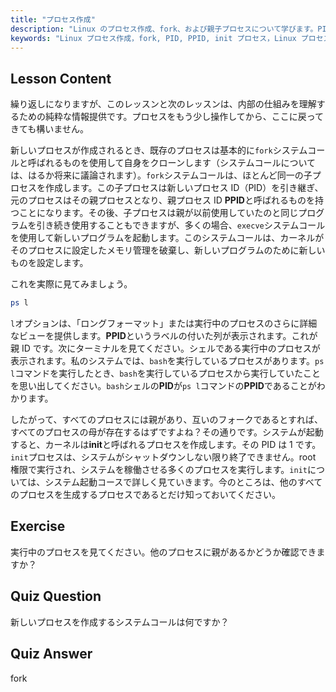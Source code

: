 ```yaml
---
title: "プロセス作成"
description: "Linux のプロセス作成、fork、および親子プロセスについて学びます。PID、PPID、および init プロセスを理解します。Linux プロセス管理の初心者向けガイドです。"
keywords: "Linux プロセス作成，fork, PID, PPID, init プロセス，Linux プロセス，初心者，チュートリアル，ガイド"
---
```


## Lesson Content

繰り返しになりますが、このレッスンと次のレッスンは、内部の仕組みを理解するための純粋な情報提供です。プロセスをもう少し操作してから、ここに戻ってきても構いません。

新しいプロセスが作成されるとき、既存のプロセスは基本的に`fork`システムコールと呼ばれるものを使用して自身をクローンします（システムコールについては、はるか将来に議論されます）。`fork`システムコールは、ほとんど同一の子プロセスを作成します。この子プロセスは新しいプロセス ID（PID）を引き継ぎ、元のプロセスはその親プロセスとなり、親プロセス ID **PPID**と呼ばれるものを持つことになります。その後、子プロセスは親が以前使用していたのと同じプログラムを引き続き使用することもできますが、多くの場合、`execve`システムコールを使用して新しいプログラムを起動します。このシステムコールは、カーネルがそのプロセスに設定したメモリ管理を破棄し、新しいプログラムのために新しいものを設定します。

これを実際に見てみましょう。

```bash
ps l
```

`l`オプションは、「ロングフォーマット」または実行中のプロセスのさらに詳細なビューを提供します。**PPID**というラベルの付いた列が表示されます。これが親 ID です。次にターミナルを見てください。シェルである実行中のプロセスが表示されます。私のシステムでは、`bash`を実行しているプロセスがあります。`ps l`コマンドを実行したとき、`bash`を実行しているプロセスから実行していたことを思い出してください。`bash`シェルの**PID**が`ps l`コマンドの**PPID**であることがわかります。

したがって、すべてのプロセスには親があり、互いのフォークであるとすれば、すべてのプロセスの母が存在するはずですよね？その通りです。システムが起動すると、カーネルは**init**と呼ばれるプロセスを作成します。その PID は 1 です。`init`プロセスは、システムがシャットダウンしない限り終了できません。root 権限で実行され、システムを稼働させる多くのプロセスを実行します。`init`については、システム起動コースで詳しく見ていきます。今のところは、他のすべてのプロセスを生成するプロセスであるとだけ知っておいてください。

## Exercise

実行中のプロセスを見てください。他のプロセスに親があるかどうか確認できますか？

## Quiz Question

新しいプロセスを作成するシステムコールは何ですか？

## Quiz Answer

fork
